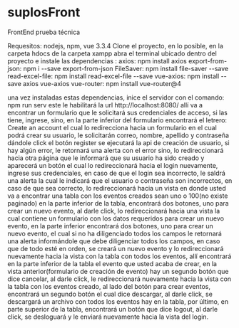 # suplosFront
FrontEnd prueba técnica

Requesitos: nodejs, npm, vue 3.3.4 
Clone el proyecto, en lo posible, en la carpeta hdocs de la carpeta xampp abra el terminal  ubicado dentro del proyecto e
instale las dependencias :
axios: npm install axios
export-from-json: npm i --save export-from-json
FileSaver: npm install file-saver --save
read-excel-file: npm install read-excel-file --save
vue-axios: npm install --save axios vue-axios
vue-router: npm install vue-router@4

una vez instaladas estas dependencias, inice el servidor con el comando: npm run serv 
este le habilitará la url http://localhost:8080/
allí va a encontrar un formulario que le solicitará sus credenciales de acceso, si las tiene, ingrese, sino, 
en la parte inferior del formulario encontrará el letrero: Create an account 
el cual lo redirecciona hacia un formulario en el cual podrá crear su usuario, le solicitarán correo, nombre, apellido y contraseña
dándole click el botón register se ejecutará la api de creación de usuario, si hay algún error, le retornará una alerta con el error 
sino, lo redireccionará hacia otra página que le informará que su usuario ha sido creado y aparecerá un botón el cual lo redireccionará 
hacia el login nuevamente, ingrese sus credenciales, en caso de que el login sea incorrecto, le saldrá una alerta la cual le indicará que el usuario o contraseña son incorrectos, en caso de que sea correcto, lo redireccionará hacia un vista 
en donde usted va a encontrar una tabla con los eventos creados sean uno o 100(no existe paginado)
en la parte inferior de la tabla, encontrará dos botones, uno para crear un nuevo evento, al darle click, lo redireccionará hacia una vista la cual contiene un formulario con los datos requeridos para crear un nuevo evento, en la parte inferior encontrará dos botones, 
uno para crear un nuevo evento, el cual si no ha diligenciado todos los campos le retornará una alerta informándole que debe diligenciar todos los campos, en caso que de todo esté en orden, se creará un nuevo evento y lo redireccionará nuevamente hacia la vista con la tabla con todos los eventos, allí encontrará en la parte inferior de la tabla el evento que usted acaba de crear, en la vista anterior(formulario de creación de evento) hay un segundo botón que dice cancelar, al darle click, le redireccionará nuevamente hacia la vista con la tabla con los eventos creado, al lado del botón para crear eventos, encontrará un segundo botón el cual  dice descargar, al darle click, se descargará un archivo con todos los eventos hay en la tabla, por último, en parte superior de la tabla, encontrará un botón que dice logout, al darle click, se desloguará y le enviará nuevamente hacia la vista del login.

